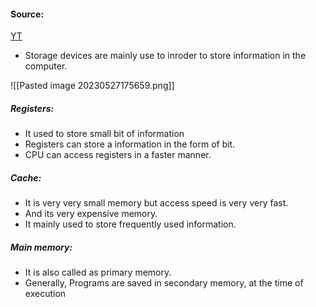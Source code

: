 #### Source:
[YT](https://www.youtube.com/watch?v=3cUwVBQF6Qg&list=PLXj4XH7LcRfDrdQuJTHIPmKMpa7eYVaPm&index=88)

* Storage devices are mainly use to inroder to store information in the computer.

![[Pasted image 20230527175659.png]]


##### Registers:

* It used to store small bit of information
* Registers can store a information in the form of bit.
* CPU can access registers in a faster manner.


##### Cache:

* It is very very small memory but access speed is very very fast.
* And its very expensive memory.
* It mainly used to store frequently used information.

##### Main memory:

* It is also called as primary memory.
* Generally, Programs are saved in secondary memory, at the time of execution